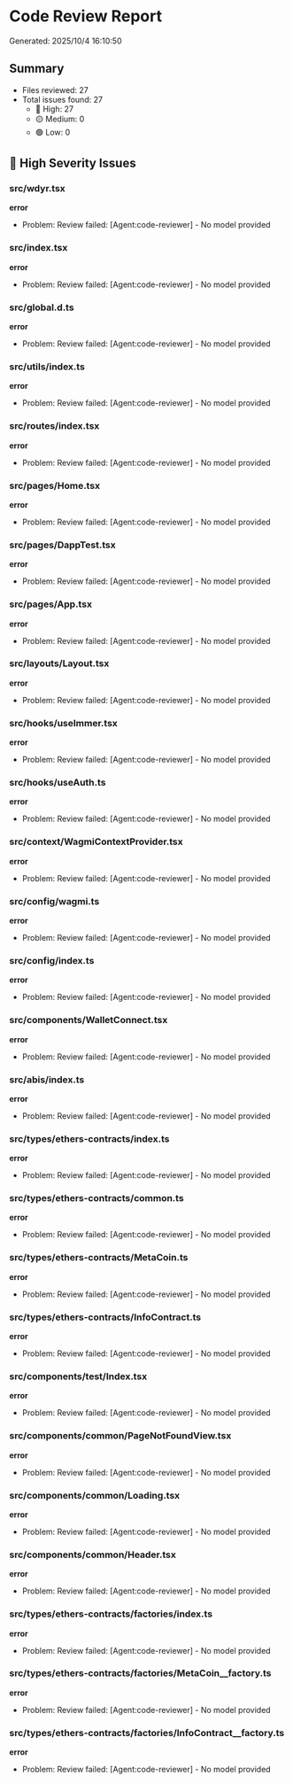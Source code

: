 # Code Review Report

Generated: 2025/10/4 16:10:50

## Summary

- Files reviewed: 27
- Total issues found: 27
  - 🔴 High: 27
  - 🟡 Medium: 0
  - 🟢 Low: 0

## 🔴 High Severity Issues

### src/wdyr.tsx

**error**
- Problem: Review failed: [Agent:code-reviewer] - No model provided

### src/index.tsx

**error**
- Problem: Review failed: [Agent:code-reviewer] - No model provided

### src/global.d.ts

**error**
- Problem: Review failed: [Agent:code-reviewer] - No model provided

### src/utils/index.ts

**error**
- Problem: Review failed: [Agent:code-reviewer] - No model provided

### src/routes/index.tsx

**error**
- Problem: Review failed: [Agent:code-reviewer] - No model provided

### src/pages/Home.tsx

**error**
- Problem: Review failed: [Agent:code-reviewer] - No model provided

### src/pages/DappTest.tsx

**error**
- Problem: Review failed: [Agent:code-reviewer] - No model provided

### src/pages/App.tsx

**error**
- Problem: Review failed: [Agent:code-reviewer] - No model provided

### src/layouts/Layout.tsx

**error**
- Problem: Review failed: [Agent:code-reviewer] - No model provided

### src/hooks/useImmer.tsx

**error**
- Problem: Review failed: [Agent:code-reviewer] - No model provided

### src/hooks/useAuth.ts

**error**
- Problem: Review failed: [Agent:code-reviewer] - No model provided

### src/context/WagmiContextProvider.tsx

**error**
- Problem: Review failed: [Agent:code-reviewer] - No model provided

### src/config/wagmi.ts

**error**
- Problem: Review failed: [Agent:code-reviewer] - No model provided

### src/config/index.ts

**error**
- Problem: Review failed: [Agent:code-reviewer] - No model provided

### src/components/WalletConnect.tsx

**error**
- Problem: Review failed: [Agent:code-reviewer] - No model provided

### src/abis/index.ts

**error**
- Problem: Review failed: [Agent:code-reviewer] - No model provided

### src/types/ethers-contracts/index.ts

**error**
- Problem: Review failed: [Agent:code-reviewer] - No model provided

### src/types/ethers-contracts/common.ts

**error**
- Problem: Review failed: [Agent:code-reviewer] - No model provided

### src/types/ethers-contracts/MetaCoin.ts

**error**
- Problem: Review failed: [Agent:code-reviewer] - No model provided

### src/types/ethers-contracts/InfoContract.ts

**error**
- Problem: Review failed: [Agent:code-reviewer] - No model provided

### src/components/test/Index.tsx

**error**
- Problem: Review failed: [Agent:code-reviewer] - No model provided

### src/components/common/PageNotFoundView.tsx

**error**
- Problem: Review failed: [Agent:code-reviewer] - No model provided

### src/components/common/Loading.tsx

**error**
- Problem: Review failed: [Agent:code-reviewer] - No model provided

### src/components/common/Header.tsx

**error**
- Problem: Review failed: [Agent:code-reviewer] - No model provided

### src/types/ethers-contracts/factories/index.ts

**error**
- Problem: Review failed: [Agent:code-reviewer] - No model provided

### src/types/ethers-contracts/factories/MetaCoin__factory.ts

**error**
- Problem: Review failed: [Agent:code-reviewer] - No model provided

### src/types/ethers-contracts/factories/InfoContract__factory.ts

**error**
- Problem: Review failed: [Agent:code-reviewer] - No model provided

